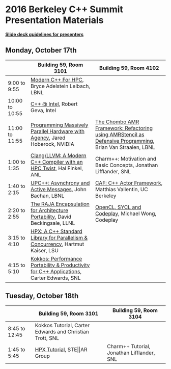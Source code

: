 # 2016 Berkeley C++ Summit Presentation Materials

**[Slide deck guidelines for presenters](https://github.com/brycelelbach/2016_berkeley_cpp_summit_presentations/blob/master/SLIDE_DECK_GUIDELINES.md)**

## Monday, October 17th

|                | Building 59, Room 3101                                                                       | Building 59, Room 4102                                                                                        | 
|----------------|----------------------------------------------------------------------------------------------|---------------------------------------------------------------------------------------------------------------|
| 9:00 to 9:55   | [Modern C++ For HPC][], Bryce Adelstein Lelbach, LBNL                                        |                                                                                                               |
| 10:00 to 10:55 | [C++ @ Intel][], Robert Geva, Intel                                                          |                                                                                                               |
| 11:00 to 11:55 | [Programming Massively Parallel Hardware with Agency][], Jared Hoberock, NVIDIA              | [The Chombo AMR Framework: Refactoring using AMRStencil as Defensive Programming][], Brian Van Straalen, LBNL |
| 1:00 to 1:35   | [Clang/LLVM: A Modern C++ Compiler with an HPC Twist][], Hal Finkel, ANL                     | Charm++: Motivation and Basic Concepts, Jonathan Lifflander, SNL                                              |
| 1:40 to 2:15   | [UPC++: Asynchrony and Active Messages][], John Bachan, LBNL                                 | [CAF: C++ Actor Framework][], Matthias Vallentin, UC Berkeley                                                 |
| 2:20 to 2:55   | [The RAJA Encapsulation for Architecture Portability][], David Beckingsale, LLNL             | [OpenCL, SYCL and Codeplay][], Michael Wong, Codeplay                                                         |
| 3:15 to 4:10   | [HPX: A C++ Standard Library for Parallelism & Concurrency][], Hartmut Kaiser, LSU           |                                                                                                               |
| 4:15 to 5:10   | [Kokkos: Performance Portability & Productivity for C++ Applications][], Carter Edwards, SNL |                                                                                                               |

## Tuesday, October 18th

|                | Building 59, Room 3101                                       | Building 59, Room 3104                                |
|----------------|--------------------------------------------------------------|-------------------------------------------------------|
| 8:45 to 12:45  | Kokkos Tutorial, Carter Edwards and Christian Trott, SNL |                                                           |
| 1:45 to 5:45   | [HPX Tutorial][], STE&#124;&#124;AR Group                | Charm++ Tutorial, Jonathan Lifflander, SNL                |

[Modern C++ For HPC]: https://github.com/boostcon/2016_berkeley_cpp_summit_presentations/raw/master/talks/modern_cpp_for_hpc.pdf
[C++ @ Intel]: https://github.com/boostcon/2016_berkeley_cpp_summit_presentations/raw/master/talks/cpp_at_intel.pdf
[Programming Massively Parallel Hardware with Agency]: https://github.com/boostcon/2016_berkeley_cpp_summit_presentations/raw/master/talks/programming_massively_parallel_hardware_with_agency.pdf
[The Chombo AMR Framework: Refactoring using AMRStencil as Defensive Programming]: https://github.com/boostcon/2016_berkeley_cpp_summit_presentations/raw/master/talks/the_chombo_amr_framework_refactoring_using_amrstencil_as_defensive_programming.pdf
[Clang/LLVM: A Modern C++ Compiler with an HPC Twist]: https://github.com/boostcon/2016_berkeley_cpp_summit_presentations/raw/master/talks/clang_llvm_a_modern_cpp_compiler_with_an_hpc_twist.pdf

[UPC++: Asynchrony and Active Messages]: https://github.com/boostcon/2016_berkeley_cpp_summit_presentations/raw/master/talks/upcpp_asynchrony_and_active_messages.pdf
[CAF: C++ Actor Framework]: https://github.com/boostcon/2016_berkeley_cpp_summit_presentations/raw/master/talks/caf_cpp_actor_framework.pdf
[The RAJA Encapsulation for Architecture Portability]: https://github.com/boostcon/2016_berkeley_cpp_summit_presentations/raw/master/talks/the_raja_encapsulation_for_architecture_portability.pdf
[OpenCL, SYCL and Codeplay]: https://github.com/boostcon/2016_berkeley_cpp_summit_presentations/raw/master/talks/opencl_sycl_and_codeplay.pdf
[HPX: A C++ Standard Library for Parallelism & Concurrency]: https://github.com/boostcon/2016_berkeley_cpp_summit_presentations/raw/master/talks/hpx_a_standard_library_for_parallelism_and_concurrency.pdf
[Kokkos: Performance Portability & Productivity for C++ Applications]: https://github.com/boostcon/2016_berkeley_cpp_summit_presentations/raw/master/talks/kokkos_performance_portability_and_productivity_for_cpp_applications.pdf

[HPX Tutorial]: https://github.com/STEllAR-GROUP/tutorials/tree/master/lbl2016
